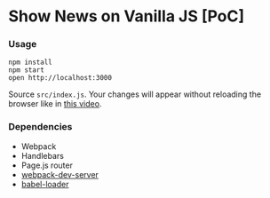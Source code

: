 Show News on Vanilla JS [PoC]
===================================

### Usage

```
npm install
npm start
open http://localhost:3000
```

Source `src/index.js`.
Your changes will appear without reloading the browser like in [this video](http://vimeo.com/100010922).

### Dependencies

* Webpack
* Handlebars
* Page.js router
* [webpack-dev-server](https://github.com/webpack/webpack-dev-server)
* [babel-loader](https://github.com/babel/babel-loader)